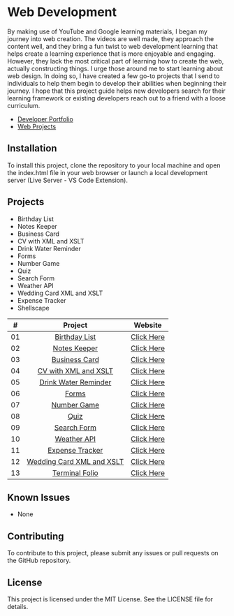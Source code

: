 # Web Development

By making use of YouTube and Google learning materials, I began my journey into web creation. The videos are well made, they approach the content well, and they bring a fun twist to web development learning that helps create a learning experience that is more enjoyable and engaging. However, they lack the most critical part of learning how to create the web, actually constructing things. I urge those around me to start learning about web design. In doing so, I have created a few go-to projects that I send to individuals to help them begin to develop their abilities when beginning their journey. I hope that this project guide helps new developers search for their learning framework or existing developers reach out to a friend with a loose curriculum.

- [Developer Portfolio](https://thesushilsharma.github.io)
- [Web Projects](https://thesushilsharma.github.io/Web-Development/)

## Installation 
To install this project, clone the repository to your local machine and open the index.html file in your web browser or launch a local development server (Live Server - VS Code Extension).

## Projects

- Birthday List
- Notes Keeper
- Business Card
- CV with XML and XSLT
- Drink Water Reminder
- Forms
- Number Game
- Quiz
- Search Form
- Weather API
- Wedding Card XML and XSLT
- Expense Tracker
- Shellscape


|  #  |            Project             |   Website |
| :-: | :----------------------------: | :---------: |
| 01  |       [Birthday List](https://github.com/thesushilsharma/Web-Development/tree/master/Birthday_List)       | [Click Here](https://thesushilsharma.github.io/Web-Development/Birthday_List/index.html)  |
| 02  |      [Notes Keeper](https://github.com/thesushilsharma/Web-Development/tree/master/Notes-Keeper)       | [Click Here](https://sushilsharma.info.np/Web-Development/Notes-Keeper/index.html)  |
| 03  |     [Business Card](https://github.com/thesushilsharma/Web-Development/tree/master/Business%20Card)    | [Click Here](https://thesushilsharma.github.io/Web-Development/Business%20Card/index.html)  |
| 04  |    [CV with XML and XSLT](https://github.com/thesushilsharma/Web-Development/tree/master/CV%20with%20XML%20%26%20XSLT)     | [Click Here](https://thesushilsharma.github.io/Web-Development/CV%20with%20XML%20&%20XSLT/CV.xml)  |
| 05  |  [Drink Water Reminder](https://github.com/thesushilsharma/Web-Development/tree/master/Drink%20Water%20Reminder)  | [Click Here](https://thesushilsharma.github.io/Web-Development/Drink%20Water%20Reminder/Drink_Water_Reminder.html)  |
| 06  | [Forms](https://github.com/thesushilsharma/Web-Development/tree/master/Forms)  | [Click Here](https://thesushilsharma.github.io/Web-Development/Forms/Sign_up.html)  |
| 07  |    [Number Game](https://github.com/thesushilsharma/Web-Development/tree/master/Number%20Game)    | [Click Here](https://thesushilsharma.github.io/Web-Development/Number%20Game/index.html)  |
| 08  |        [Quiz](https://github.com/thesushilsharma/Web-Development/tree/master/Quiz)       | [Click Here](https://thesushilsharma.github.io/Web-Development/Quiz/Quiz2.html)  |
| 09  |       [Search Form](https://github.com/thesushilsharma/Web-Development/tree/master/Search%20Form)      | [Click Here](https://thesushilsharma.github.io/Web-Development/Search%20Form/GitHub%20Search%20Box.html)  |
| 10  |        [Weather API](https://github.com/thesushilsharma/Web-Development/tree/master/WeatherApi)       | [Click Here](https://thesushilsharma.github.io/Web-Development/WeatherApi/index.html)  |
| 11  |     [Expense Tracker](https://github.com/thesushilsharma/Web-Development/tree/master/Expense-Tracker)     | [Click Here](https://thesushilsharma.github.io/Web-Development/Expense-Tracker)  |
| 12  |     [Wedding Card XML and XSLT](https://github.com/thesushilsharma/Web-Development/tree/master/Wedding%20Card%20XML%20and%20XSLT)     | [Click Here](https://thesushilsharma.github.io/Web-Development/Wedding%20Card%20XML%20and%20XSLT/Wedding%20Card.xml)  |
| 13  |     [Terminal Folio](https://github.com/thesushilsharma/Web-Development/tree/master/Shellscape)     | [Click Here](https://thesushilsharma.github.io/Web-Development/Shellscape)  |

## Known Issues
- None

## Contributing
To contribute to this project, please submit any issues or pull requests on the GitHub repository.

## License
This project is licensed under the MIT License. See the LICENSE file for details.
